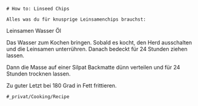
    # How to: Linseed Chips

    Alles was du für knusprige Leinsamenchips brauchst:
Leinsamen
Wasser
Öl

Das Wasser zum Kochen bringen. Sobald es kocht, den Herd ausschalten und die Leinsamen unterrühren.
Danach bedeckt für 24 Stunden ziehen lassen.

Dann die Masse auf einer Silpat Backmatte dünn verteilen und für 24 Stunden trocknen lassen.

Zu guter Letzt bei 180 Grad in Fett frittieren.

    #_privat/Cooking/Recipe
    